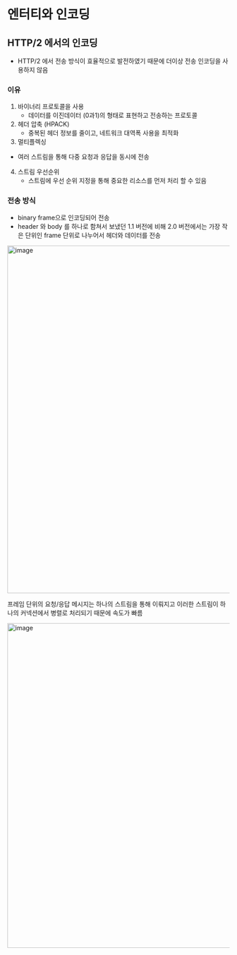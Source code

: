 # 엔터티와 인코딩

## HTTP/2 에서의 인코딩
- HTTP/2 에서 전송 방식이 효율적으로 발전하였기 때문에 더이상 전송 인코딩을 사용하지 않음
### 이유
1. 바이너리 프로토콜을 사용
   - 데이터를 이진데이터 (0과1)의 형태로 표현하고 전송하는 프로토콜
2. 헤더 압축 (HPACK)
   - 중복된 헤더 정보를 줄이고, 네트워크 대역폭 사용을 최적화
3. 멀티플렉싱
 - 여러 스트림을 통해 다중 요청과 응답을 동시에 전송
4. 스트림 우선순위
    - 스트림에 우선 순위 지정을 통해 중요한 리소스를 먼저 처리 할 수 있음

### 전송 방식
- binary frame으로 인코딩되어 전송
- header 와 body 를 하나로 함쳐서 보냈던 1.1 버전에 비해 2.0 버전에서는 가장 작은 단위인 frame 단위로 나누어서 헤더와 데이터를 전송
<img width="788" alt="image" src="https://github.com/hwyi21/202404-http-perfect-guide/assets/58624211/8c7ce9df-c117-4e7c-a1bb-5e33bf2445fd">

프레임 단위의 요청/응답 메시지는 하나의 스트림을 통해 이뤄지고 이러한 스트림이 하나의 커넥션에서 병렬로 처리되기 때문에 속도가 빠름

<img width="736" alt="image" src="https://github.com/hwyi21/202404-http-perfect-guide/assets/58624211/4e61c5f1-d36c-4436-a9de-af1cb8556979">
